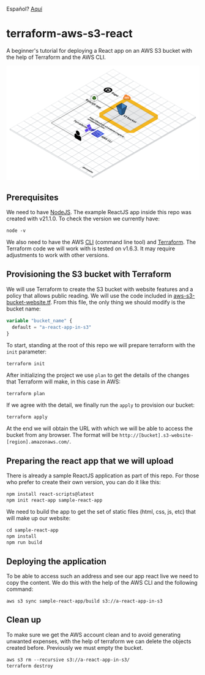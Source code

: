 Español? [Aquí](README.es.md)

# terraform-aws-s3-react

A beginner's tutorial for deploying a React app on an AWS S3 bucket with the help of Terraform and the AWS CLI.

![Diagram](/img/diagram.png?raw=true 'Diagram')

## Prerequisites

We need to have [NodeJS](https://nodejs.org/es/download/ 'NodeJS Download Page'). The example ReactJS app inside this repo was created with v21.1.0. To check the version we currently have:

```console
node -v
```

We also need to have the AWS [CLI](https://docs.aws.amazon.com/cli/latest/userguide/getting-started-install.html) (command line tool) and [Terraform](https://www.terraform.io/downloads). The Terraform code we will work with is tested on v1.6.3. It may require adjustments to work with other versions.

## Provisioning the S3 bucket with Terraform

We will use Terraform to create the S3 bucket with website features and a policy that allows public reading. We will use the code included in [aws-s3-bucket-website.tf](aws-s3-bucket-website.tf). From this file, the only thing we should modify is the bucket name:

```terraform
variable "bucket_name" {
  default = "a-react-app-in-s3"
}
```

To start, standing at the root of this repo we will prepare terraform with the `init` parameter:

```console
terraform init
```

After initializing the project we use `plan` to get the details of the changes that Terraform will make, in this case in AWS:

```console
terraform plan
```

If we agree with the detail, we finally run the `apply` to provision our bucket:

```console
terraform apply
```

At the end we will obtain the URL with which we will be able to access the bucket from any browser. The format will be `http://[bucket].s3-website-[region].amazonaws.com/`.

## Preparing the react app that we will upload

There is already a sample ReactJS application as part of this repo. For those who prefer to create their own version, you can do it like this:

```console
npm install react-scripts@latest
npm init react-app sample-react-app
```

We need to build the app to get the set of static files (html, css, js, etc) that will make up our website:

```console
cd sample-react-app
npm install
npm run build
```

## Deploying the application

To be able to access such an address and see our app react live we need to copy the content. We do this with the help of the AWS CLI and the following command:

```console
aws s3 sync sample-react-app/build s3://a-react-app-in-s3
```

## Clean up

To make sure we get the AWS account clean and to avoid generating unwanted expenses, with the help of terraform we can delete the objects created before. Previously we must empty the bucket.

```console
aws s3 rm --recursive s3://a-react-app-in-s3/
terraform destroy
```
